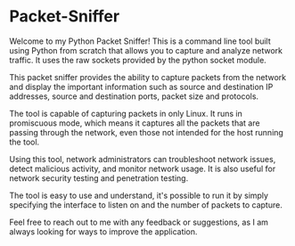 # Packet-Sniffer
Welcome to my Python Packet Sniffer! This is a command line tool built using Python from scratch that allows you to capture and analyze network traffic. It uses the raw sockets provided by the python socket module.

This packet sniffer provides the ability to capture packets from the network and display the important information such as source and destination IP addresses, source and destination ports, packet size and protocols.

The tool is capable of capturing packets in only Linux. It runs in promiscuous mode, which means it captures all the packets that are passing through the network, even those not intended for the host running the tool.

Using this tool, network administrators can troubleshoot network issues, detect malicious activity, and monitor network usage. It is also useful for network security testing and penetration testing.

The tool is easy to use and understand, it's possible to run it by simply specifying the interface to listen on and the number of packets to capture.

Feel free to reach out to me with any feedback or suggestions, as I am always looking for ways to improve the application.
